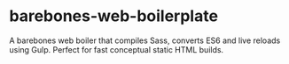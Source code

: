 # barebones-web-boilerplate
A barebones web boiler that compiles Sass, converts ES6 and live reloads using Gulp. Perfect for fast conceptual static HTML builds.
